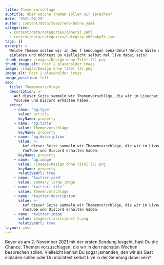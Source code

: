 ```yaml
---
title: Themenvorschläge
subtitle: Über welche Themen sollen wir sprechen?
date: '2021-09-29'
author: content/data/team/rene-bohne.yaml
categories:
  - content/data/categories/general.yaml
  - content/data/categories/category-ek9kokp5k.json
tags: []
excerpt: >-
  Welche Themen sollen wir in den f Sendungen behandeln? Welche Gäste sollen wir
  einladen und möchtest Du vielleicht selbst mal live dabei sein?
thumb_image: /images/Design ohne Titel (2).png
thumb_image_alt: Post 2 placeholder image
image: /images/Design ohne Titel (2).png
image_alt: Post 2 placeholder image
image_position: left
seo:
  title: Themenvorschläge
  description: >-
    Auf dieser Seite sammeln wir Themenvorschläge, die wir im Livechat bei
    YouTube und Discord erhalten haben. 
  extra:
    - name: 'og:type'
      value: article
      keyName: property
    - name: 'og:title'
      value: Themenvorschläge
      keyName: property
    - name: 'og:description'
      value: >-
        Auf dieser Seite sammeln wir Themenvorschläge, die wir im Livechat bei
        YouTube und Discord erhalten haben. 
      keyName: property
    - name: 'og:image'
      value: /images/Design ohne Titel (2).png
      keyName: property
      relativeUrl: true
    - name: 'twitter:card'
      value: summary_large_image
    - name: 'twitter:title'
      value: Themenvorschläge
    - name: 'twitter:description'
      value: >-
        Auf dieser Seite sammeln wir Themenvorschläge, die wir im Livechat bei
        YouTube und Discord erhalten haben. 
    - name: 'twitter:image'
      value: images/classic/post-2.png
      relativeUrl: true
layout: post
---
```

Bevor es am 2. November 2021 mit der ersten Sendung losgeht, hast Du die Chance, Themen vorzuschlagen, die wir in den nächsten Wochen besprechen sollen. Vielleicht kennst Du sogar jemanden, den wir als Gast einladen sollen oder Du möchtest selbst Live in der Sendung dabei sein?
